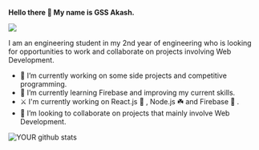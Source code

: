 <strong> Hello there 👋 My name is GSS Akash. </strong>

<img src="![Home Brew](https://user-images.githubusercontent.com/52027687/87811284-0b576c00-c87c-11ea-8ba8-a2ba9f1da48e.png)" />

I am an engineering student in my 2nd year of engineering who is looking for opportunities to work and collaborate on projects involving Web Development.

- 🔭 I’m currently working on some side projects and competitive programming.
- 🌱 I’m currently learning Firebase and improving my current skills.
- ⚔️ I'm currently working on React.js 💙 , Node.js ☘️ and Firebase 🧡 . 
- 🤝 I’m looking to collaborate on projects that mainly involve Web Development.

![YOUR github stats](https://github-readme-stats.vercel.app/api?username=gssakash)


